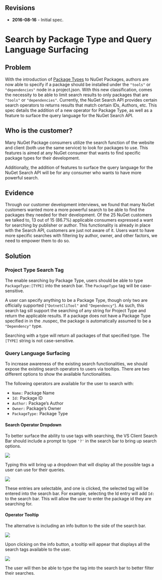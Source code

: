 ## Revisions

- **2016-08-16** - Initial spec.

# Search by Package Type and Query Language Surfacing

## Problem
With the introduction of [Package Types](https://github.com/NuGet/Home/wiki/Package-Type) to NuGet Packages, authors are now able to specify if a package should be installed under the `"tools"` or `"dependencies"` node in a project.json. With this new classification, comes the necessity to be able to limit search results to only packages that are `"tools"` or `"dependencies"`. Currently, the NuGet Search API provides certain search operators to returns results that match certain IDs, Authors, etc. This spec details the addition of a new operator for Package Type, as well as a feature to surface the query language for the NuGet Search API. 

## Who is the customer?
Many NuGet Package consumers utilize the search function of the website and client (both use the same service) to look for packages to use. This features is aimed at any NuGet consumer that wants to find specific package types for their development.

Additionally, the addition of features to surface the query language for the NuGet Search API will be for any consumer who wants to have more powerful search.

## Evidence
Through our customer development interviews, we found that many NuGet customers wanted more a more powerful search to be able to find the packages they needed for their development. Of the 25 NuGet customers we talked to, 13 out of 15 (86.7%) applicable consumers expressed a want for searching by publisher or author. This functionality is already in place with the Search API, customers are just not aware of it. Users want to have more specific searches with filtering by author, owner, and other factors, we need to empower them to do so. 


## Solution
### Project Type Search Tag
The enable searching by Package Type, users should be able to type `PackageType:[TYPE]` into the search bar. The `PackageType` tag will be case-sensitive.

A user can specify anything to be a Package Type, though only two are officially supported (`"DotnetCliTool"` and `"Dependency"`). As such, this search tag sill support the searching of any string for Project Type and return the applicable results. If a package does not have a Package Type specified in in the .nuspec, the package is automatically assumed to be a `"Dependency"` type. 

Searching with a type will return all packages of that specified type. The `[TYPE]` string is not case-sensitive.

### Query Language Surfacing
To increase awareness of the existing search functionalities, we should expose the existing search operators to users via tooltips. There are two different options to show the available functionalities. 

The following operators are available for the user to search with:
* `Name:` Package Name
* `Id:` Package ID
* `Author:` Package’s Author
* `Owner:` Package’s Owner
* `PackageType:` Package Type

#### Search Operator Dropdown
To better surface the ability to use tags with searching, the VS Client Search Bar should include a prompt to type `'?'` in the search bar to bring up search options. 

![](https://github.com/NuGet/Home/blob/dev/resources/PackageTypeSearch/SearchPrompt.png)

Typing this will bring up a dropdown that will display all the possible tags a user can use for their queries. 

![](https://github.com/NuGet/Home/blob/dev/resources/PackageTypeSearch/SearchPrompt-Dropdown.png)

These entries are selectable, and one is clicked, the selected tag will be entered into the search bar. For example, selecting the Id entry will add `Id:` to the search bar. This will allow the user to enter the package id they are searching for. 

#### Operator Tooltip
The alternative is including an info button to the side of the search bar. 

![](https://github.com/NuGet/Home/blob/dev/resources/PackageTypeSearch/InfoButton.png)

Upon clicking on the info button, a tooltip will appear that displays all the search tags available to the user.

![](https://github.com/NuGet/Home/blob/dev/resources/PackageTypeSearch/InfoButton-Tooltip.png)

The user will then be able to type the tag into the search bar to better filter their searches.

